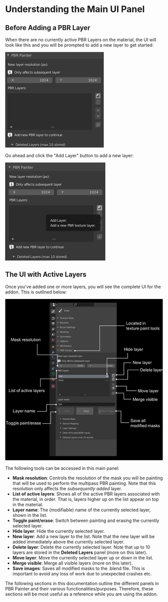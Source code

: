 # Understanding the Main UI Panel
## Before Adding a PBR Layer

When there are no currently active PBR Layers on the material, the UI will look like this and you will be prompted to add a new layer to get started:

![Screenshot](img/ui_no_layers.png)

Go ahead and click the "Add Layer" button to add a new layer:

![Screenshot](img/ui_add_layer.png)

## The UI with Active Layers

Once you've added one or more layers, you will see the complete UI for the addon. This is outlined below:

![Screenshot](img/ui_full.png)

The following tools can be accessed in this main panel:

- __Mask resolution__: Controls the resolution of the mask you will be painting that will be used to perform the multipass PBR painting. Note that this resolution
only affects the _subsequently added_ layer.
- __List of active layers__: Shows all of the active PBR layers associated with the material, in order. That is, layers higher up on the list appear on top in the
material.
- __Layer name__: The (modifiable) name of the currently selected layer, shown in the list.
- __Toggle paint/erase__: Switch between painting and erasing the currently selected layer.
- __Hide layer__: Hide the currently selected layer.
- __New layer__: Add a new layer to the list. Note that the new layer will be added immediately above the currently selected layer.
- __Delete layer__: Delete the currently selected layer. Note that up to 10 layers are stored in the __Deleted Layers__ panel (more on this later).
- __Move layer__: Move the currently selected layer up or down in the list.
- __Merge visible__: Merge all visible layers (more on this later).
- __Save images__: Saves all modified masks to the .blend file. This is important to avoid any loss of work due to unexpected crashes etc.

The following sections in this documentation outline the different panels in PBR Painter and their various functionalities/purposes. Therefore, these sections
will be most useful as a reference while you are using the addon.
